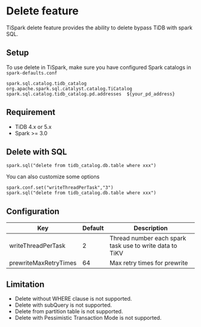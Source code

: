 # Delete feature

TiSpark delete feature provides the ability to delete bypass TiDB with spark SQL.

## Setup
To use delete in TiSpark, make sure you have configured Spark catalogs in `spark-defaults.conf`
```
spark.sql.catalog.tidb_catalog  org.apache.spark.sql.catalyst.catalog.TiCatalog
spark.sql.catalog.tidb_catalog.pd.addresses  ${your_pd_address}
```

## Requirement
- TiDB 4.x or 5.x
- Spark >= 3.0

## Delete with SQL
```
spark.sql("delete from tidb_catalog.db.table where xxx")
```
You can also customize some options 
```
spark.conf.set("writeThreadPerTask","3")
spark.sql("delete from tidb_catalog.db.table where xxx")
```


## Configuration

| Key                   | Default | Description                                             |
| --------------------- | ------- | ------------------------------------------------------- |
| writeThreadPerTask    | 2       | Thread number each spark task use to write data to TiKV |
| prewriteMaxRetryTimes | 64      | Max retry times for prewrite                            |


## Limitation
- Delete without WHERE clause is not supported.
- Delete with subQuery is not supported.
- Delete from partition table is not supported.
- Delete with Pessimistic Transaction Mode is not supported.


